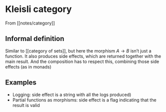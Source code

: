 # Kleisli category
From [[notes/category]]

## Informal definition
Similar to [[category of sets]], but here the morphism $A \to B$ isn’t just a function. It also produces side effects, which are returned together with the main result. And the composition has to respect this, combining those side effects (as in monads)

## Examples
- Logging: side effect is a string with all the logs produced)
- Partial functions as morphisms: side effect is a flag indicating that the result is valid

